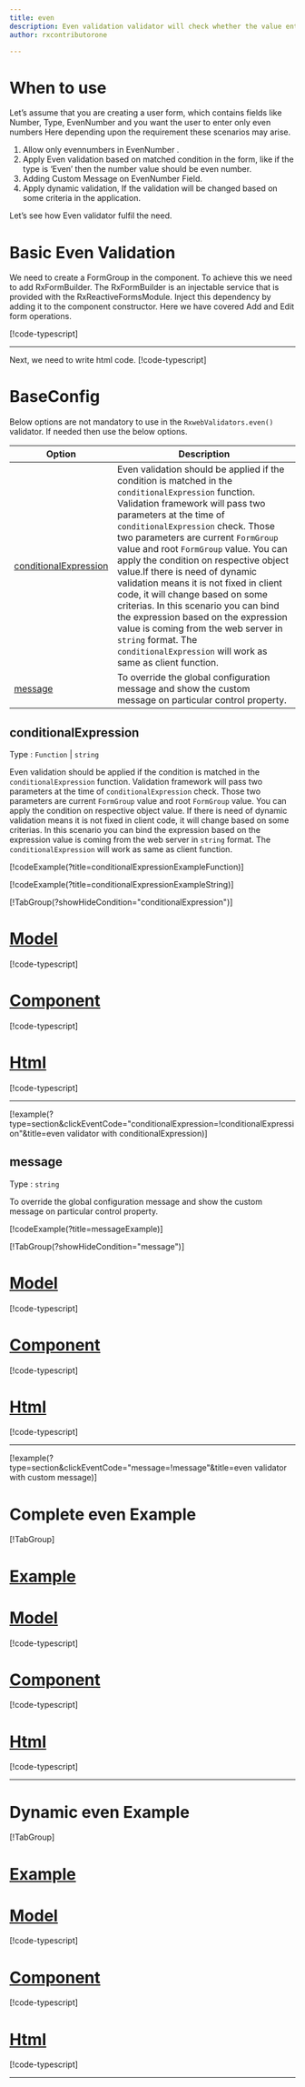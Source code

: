 ```yaml
---
title: even 
description: Even validation validator will check whether the value entered by user is an even number or not.
author: rxcontributorone

---
```


# When to use
Let’s assume that you are creating a user form, which contains fields like Number, Type, EvenNumber and you want the user to enter only even numbers Here depending upon the requirement these scenarios may arise.
1.	Allow only evennumbers in EvenNumber .
2.	Apply Even validation based on matched condition in the form, like if the type  is ‘Even’ then the number value should be even number.
3.	Adding Custom Message on EvenNumber Field.
4.	Apply dynamic validation, If the validation will be changed based on some criteria in the application.

Let’s see how Even validator fulfil the need.

# Basic Even Validation
We need to create a FormGroup in the component. To achieve this we need to add RxFormBuilder. The RxFormBuilder is an injectable service that is provided with the RxReactiveFormsModule. Inject this dependency by adding it to the component constructor.
Here we have covered Add and Edit form operations. 

[!code-typescript[](\assets\examples\validators\even\add\even-add.component.ts)]
***

Next, we need to write html code.
[!code-typescript[](\assets\examples\validators\even\add\even-add.component.html)]

<app-even-add-validator></app-even-add-validator>

# BaseConfig
Below options are not mandatory to use in the `RxwebValidators.even()` validator. If needed then use the below options.

|Option | Description |
|--- | ---- |
|[conditionalExpression](#conditionalexpressions) | Even validation should be applied if the condition is matched in the `conditionalExpression` function. Validation framework will pass two parameters at the time of `conditionalExpression` check. Those two parameters are current `FormGroup` value and root `FormGroup` value. You can apply the condition on respective object value.If there is need of dynamic validation means it is not fixed in client code, it will change based on some criterias. In this scenario you can bind the expression based on the expression value is coming from the web server in `string` format. The `conditionalExpression` will work as same as client function. |
|[message](#message) | To override the global configuration message and show the custom message on particular control property. 

## conditionalExpression 
Type :  `Function`  |  `string` 

Even validation should be applied if the condition is matched in the `conditionalExpression` function. Validation framework will pass two parameters at the time of `conditionalExpression` check. Those two parameters are current `FormGroup` value and root `FormGroup` value. You can apply the condition on respective object value.
If there is need of dynamic validation means it is not fixed in client code, it will change based on some criterias. In this scenario you can bind the expression based on the expression value is coming from the web server in `string` format. The `conditionalExpression` will work as same as client function.

[!codeExample(?title=conditionalExpressionExampleFunction)]

[!codeExample(?title=conditionalExpressionExampleString)]

[!TabGroup(?showHideCondition="conditionalExpression")]
# [Model](#tab\conditionalExpressionmodel)
[!code-typescript[](\assets\examples\validators\even\conditionalExpression\user.model.ts)]
# [Component](#tab\conditionalExpressionComponent)
[!code-typescript[](\assets\examples\validators\even\conditionalExpression\even-conditional-expressions.component.ts)]
# [Html](#tab\conditionalExpressionHtml)
[!code-typescript[](\assets\examples\validators\even\conditionalExpression\even-conditional-expressions.component.html)]
***

[!example(?type=section&clickEventCode="conditionalExpression=!conditionalExpression"&title=even validator with conditionalExpression)]
<app-even-conditionalExpression-validator></app-even-conditionalExpression-validator>

## message 
Type :  `string` 

To override the global configuration message and show the custom message on particular control property.

[!codeExample(?title=messageExample)]

[!TabGroup(?showHideCondition="message")]
# [Model](#tab\messageModel)
[!code-typescript[](\assets\examples\validators\even\message\user.model.ts)]
# [Component](#tab\messageComponent)
[!code-typescript[](\assets\examples\validators\even\message\even-message.component.ts)]
# [Html](#tab\messageHtml)
[!code-typescript[](\assets\examples\validators\even\message\even-message.component.html)]
***

[!example(?type=section&clickEventCode="message=!message"&title=even validator with custom message)]
<app-even-message-validator></app-even-message-validator>

# Complete even Example
[!TabGroup]
# [Example](#tab\completeexample)
<app-even-complete-validator></app-even-complete-validator>
# [Model](#tab\completemodel)
[!code-typescript[](\assets\examples\validators\even\complete\user.model.ts)]
# [Component](#tab\completecomponent)
[!code-typescript[](\assets\examples\validators\even\complete\even-complete.component.ts)]
# [Html](#tab\completehtml)
[!code-typescript[](\assets\examples\validators\even\complete\even-complete.component.html)]
***

# Dynamic even Example
[!TabGroup]
# [Example](#tab\dynamicexample)
<app-even-dynamic-validator></app-even-dynamic-validator>
# [Model](#tab\dynamicmodel)
[!code-typescript[](\assets\examples\validators\even\dynamic\user.model.ts)]
# [Component](#tab\dynamiccomponent)
[!code-typescript[](\assets\examples\validators\even\dynamic\even-dynamic.component.ts)]
# [Html](#tab\dynamichtml)
[!code-typescript[](\assets\examples\validators\even\dynamic\even-dynamic.component.html)]
***